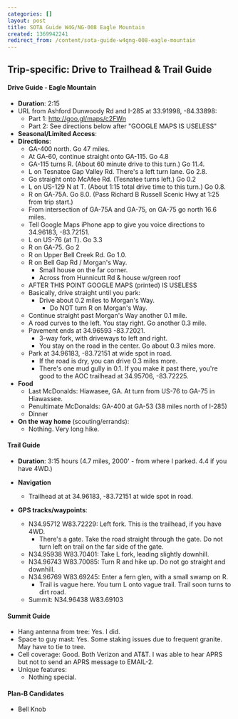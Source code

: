 ```yaml
---
categories: []
layout: post
title: SOTA Guide W4G/NG-008 Eagle Mountain
created: 1369942241
redirect_from: /content/sota-guide-w4gng-008-eagle-mountain
---
```

Trip-specific: Drive to Trailhead & Trail Guide
--------------------------------------------------------
#### Drive Guide - Eagle Mountain

* **Duration**: 2:15
* URL from Ashford Dunwoody Rd and I-285 at 33.91998, -84.33898: 
    * Part 1: http://goo.gl/maps/c2FWn
    * Part 2: See directions below after "GOOGLE MAPS IS USELESS"
* **Seasonal/Limited Access**:
* **Directions**:
    * GA-400 north.  Go 47 miles.
    * At GA-60, continue straight onto GA-115.  Go 4.8
    * GA-115 turns R.  (About 60 minute drive to this turn.) Go 11.4.
    * L on Tesnatee Gap Valley Rd. There's a left turn lane.  Go 2.8.
    * Go straight onto McAfee Rd. (Tesnatee turns left.)  Go 0.2
    * L on US-129 N at T. (About 1:15 total drive time to this turn.) Go 0.8.
    * R on GA-75A. Go 8.0.  (Pass Richard B Russell Scenic Hwy at 1:25 from trip start.)
    * From intersection of GA-75A and GA-75, on GA-75 go north 16.6 miles.
    * Tell Google Maps iPhone app to give you voice directions to 34.96183, -83.72151.
    * L on US-76 (at T).  Go 3.3
    * R on GA-75.  Go 2
    * R on Upper Bell Creek Rd.  Go 1.0.
    * R on Bell Gap Rd / Morgan's Way.
        * Small house on the far corner.
        * Across from Hunnicutt Rd & house w/green roof
    * AFTER THIS POINT GOOGLE MAPS (printed) IS USELESS
    * Basically, drive straight until you park:
        * Drive about 0.2 miles to Morgan's Way.  
            * Do NOT turn R on Morgan's Way.
    * Continue straight past Morgan's Way another 0.1 mile.
    * A road curves to the left.  You stay right. Go another 0.3 mile.
    * Pavement ends at 34.96593 -83.72021. 
        * 3-way fork, with driveways to left and right.  
        * You stay on the road in the center.  Go about 0.3 miles more.
    * Park at 34.96183, -83.72151 at wide spot in road.
        * If the road is dry, you can drive 0.3 miles more.  
        * There's one mud gully in 0.1.  If you make it past there, you're good to the AOC trailhead at 34.95706, -83.72225.
* **Food**
    * Last McDonalds: Hiawasee, GA. At turn from US-76 to GA-75 in Hiawassee.
    * Penultimate McDonalds: GA-400 at GA-53 (38 miles north of I-285)
    * Dinner
* **On the way home** (scouting/errands):
    * Nothing.  Very long hike.
    
#### Trail Guide

* **Duration**: 3:15 hours (4.7 miles, 2000' - from where I parked.  4.4 if you have 4WD.)
* **Navigation**
    * Trailhead at at 34.96183, -83.72151 at wide spot in road.
        
* **GPS tracks/waypoints**:
    * N34.95712 W83.72229: Left fork.  This is the trailhead, if you have 4WD.
        * There's a gate.  Take the road straight through the gate.  Do not turn left on trail on the far side of the gate.
    * N34.95938 W83.70401: Take L fork, leading slightly downhill.
    * N34.96743 W83.70085: Turn R and hike up.  Do not go straight and downhill.
    * N34.96769 W83.69245: Enter a fern glen, with a small swamp on R.
        * Trail is vague here.  You turn L onto vague trail.  Trail soon turns to dirt road.
    * Summit: N34.96438 W83.69103
    
#### Summit Guide

* Hang antenna from tree: Yes. I did.
* Space to guy mast:  Yes.  Some staking issues due to frequent granite. May have to tie to tree.
* Cell coverage: Good.  Both Verizon and AT&T.  I was able to hear APRS but not to send an APRS message to EMAIL-2.
* Unique features:
    * Nothing special.

#### Plan-B Candidates

* Bell Knob
